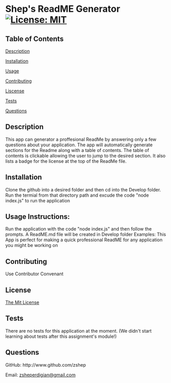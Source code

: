 # Shep's ReadME Generator [![License: MIT](https://img.shields.io/badge/License-MIT-yellow.svg)](https://opensource.org/licenses/MIT)
  
 ## **Table of Contents**
  
 [Description](#id-1)
  
 [Installation](#id-2)
  
 [Usage](#id-3)
  
 [Contributing](#id-4)
  
 [Liscense](#id-5)
  
 [Tests](#id-6)
  
 [Questions](#id-7) 
  
 <h2 id="id-1">Description</h2> 
 This app can generator a proffesional ReadMe by answering only a few questions about your application. The app will automatically generate sections for the Readme along with a table of contents. The table of contents is clickable allowing the user to jump to the desired section. It also lists a badge for the license at the top of the ReadMe file. 
  
 <h2 id="id-2">Installation</h2> 
 Clone the github into a desired folder and then cd into the Develop folder. Run the termial from that directory path and excude the code "node index.js" to run the application 
  
 <h2 id="id-3">Usage 
 Instructions: </h2> Run the application with the code "node index.js" and then follow the prompts. A ReadME.md file will be created in Develop folder 
 Examples: This App is perfect for making a quick professional ReadME for any application you might be working on
  
 <h2 id="id-4">Contributing</h2> 
 Use Contributor Convenant
  
 <h2 id="id-5">License</h2> 
 <a href="((https://opensource.org/licenses/MIT))">The Mit License</a>
  
 <h2 id="id-6">Tests</h2> 
 There are no tests for this application at the moment. (We didn't start learning about tests after this assignment's module!)
  
 <h2 id="id-7">Questions</h2> 
 GitHub: http://www.github.com/zshep 
  
 Email: zsheperdigian@gmail.com 
    